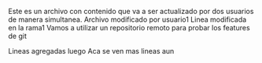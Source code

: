 Este es un archivo con contenido que va a ser actualizado por dos usuarios de manera simultanea.
Archivo modificado por usuario1
Linea modificada en la rama1
Vamos a utilizar un repositorio remoto para probar los features de git

Lineas agregadas luego
Aca se ven mas lineas aun 

